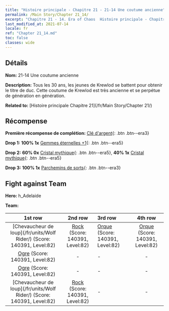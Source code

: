 ```yaml
---
title: "Histoire principale - Chapitre 21 - 21-14 Une coutume ancienne"
permalink: /Main Story/Chapter 21_14/
excerpt: "Chapitre 21 - 14. Era of Chaos  Histoire principale - Chapitre 21_14. 21-14 Une coutume ancienne"
last_modified_at: 2021-07-14
locale: fr
ref: "Chapter 21_14.md"
toc: false
classes: wide
---
```


## Détails

 **Nom:** 21-14 Une coutume ancienne

 **Description:** Tous les 30 ans, les jeunes de Krewlod se battent pour obtenir le titre de duc. Cette coutume de Krewlod est très ancienne et se perpétue de génération en génération.

 **Related to:** [Histoire principale Chapitre 21](/fr/Main Story/Chapter 21/)

## Récompense

 **Première récompense de complétion:** [Clé d'argent](/ItemsFR/con_693/){: .btn .btn--era3}

 **Drop 1:** **100% 1x** [Gemmes éternelles +1](/ItemsFR/mat_72/){: .btn .btn--era5}

 **Drop 2:** **60% 0x** [Cristal mythique](/ItemsFR/mat_66/){: .btn .btn--era5}, **40% 1x** [Cristal mythique](/ItemsFR/mat_66/){: .btn .btn--era5}

 **Drop 3:** **100% 1x** [Parchemins de sorts](/ItemsFR/con_694/){: .btn .btn--era3}


## Fight against Team
 **Hero:** h_Adelaide

 **Team:**


  | 1st row | 2nd row | 3rd row | 4th row |
  |:----:|:----:|:----|:----:|
  | [Chevaucheur de loup](/fr/units/Wolf Rider/) (Score: 140391, Level:82)  | [Rock](/fr/units/Roc/) (Score: 140391, Level:82)  | [Orque](/fr/units/Orc/) (Score: 140391, Level:82)  | [Orque](/fr/units/Orc/) (Score: 140391, Level:82)  |
  | [Ogre](/fr/units/Ogre/) (Score: 140391, Level:82)  | - | - | - |
  | [Ogre](/fr/units/Ogre/) (Score: 140391, Level:82)  | - | - | - |
  | [Chevaucheur de loup](/fr/units/Wolf Rider/) (Score: 140391, Level:82)  | [Rock](/fr/units/Roc/) (Score: 140391, Level:82)  | - | - |


